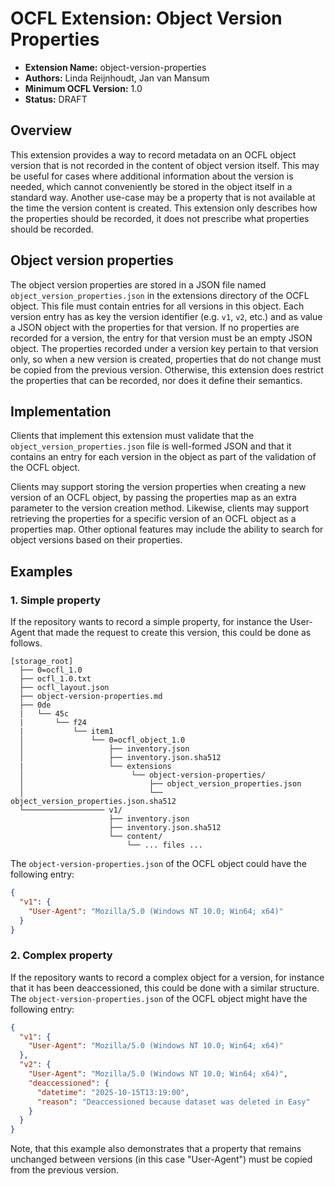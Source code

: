 # OCFL Extension: Object Version Properties

- **Extension Name:** object-version-properties
- **Authors:** Linda Reijnhoudt, Jan van Mansum
- **Minimum OCFL Version:** 1.0
- **Status:** DRAFT

## Overview

This extension provides a way to record metadata on an OCFL object version that is not recorded in the content of object version itself. This may be useful for
cases where additional information about the version is needed, which cannot conveniently be stored in the object itself in a standard way. Another use-case may
be a property that is not available at the time the version content is created. This extension only describes how the properties should be recorded, it does not
prescribe what properties should be recorded.

## Object version properties

The object version properties are stored in a JSON file named `object_version_properties.json` in the extensions directory of the OCFL object. This file must
contain entries for all versions in this object. Each version entry has as key the version identifier (e.g. `v1`, `v2`, etc.) and as value a JSON object with
the properties for that version. If no properties are recorded for a version, the entry for that version must be an empty JSON object. The properties recorded
under a version key pertain to that version only, so when a new version is created, properties that do not change must be copied from the previous version.
Otherwise, this extension does restrict the properties that can be recorded, nor does it define their semantics.

## Implementation

Clients that implement this extension must validate that the `object_version_properties.json` file is well-formed JSON and that it contains an entry for each
version in the object as part of the validation of the OCFL object.

Clients may support storing the version properties when creating a new version of an OCFL object, by passing the properties map as an extra parameter to the
version creation method. Likewise, clients may support retrieving the properties for a specific version of an OCFL object as a properties map. Other optional
features may include the ability to search for object versions based on their properties.

## Examples

### 1. Simple property

If the repository wants to record a simple property, for instance the User-Agent that made the request to create this version, this could be done as follows.

```text
[storage_root]
  ├── 0=ocfl_1.0
  ├── ocfl_1.0.txt
  ├── ocfl_layout.json
  ├── object-version-properties.md
  ├── 0de
  |   └── 45c
  |       └── f24
  |           └── item1
  │               └── 0=ocfl_object_1.0
  │                   ├── inventory.json
  │                   ├── inventory.json.sha512
  |                   └── extensions
  │                        └── object-version-properties/
  │                            ├── object_version_properties.json
  │                            └── object_version_properties.json.sha512
  └────────────────── v1/
                      ├── inventory.json
                      ├── inventory.json.sha512
                      └── content/
                          └── ... files ...
```

The `object-version-properties.json` of the OCFL object could have the following entry:

```json
{
  "v1": {
    "User-Agent": "Mozilla/5.0 (Windows NT 10.0; Win64; x64)"
  }
}
```

### 2. Complex property

If the repository wants to record a complex object for a version, for instance that it has been deaccessioned, this could be done with a similar structure. The
`object-version-properties.json` of the OCFL object might have the following entry:

```json
{
  "v1": {
    "User-Agent": "Mozilla/5.0 (Windows NT 10.0; Win64; x64)"
  },
  "v2": {
    "User-Agent": "Mozilla/5.0 (Windows NT 10.0; Win64; x64)",
    "deaccessioned": {
      "datetime": "2025-10-15T13:19:00",
      "reason": "Deaccessioned because dataset was deleted in Easy"
    }
  }
}
```

Note, that this example also demonstrates that a property that remains unchanged between versions (in this case "User-Agent") must be copied from the previous
version.

